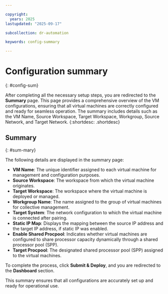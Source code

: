 ```yaml
---

copyright:
  years: 2025
lastupdated: "2025-09-17"

subcollection: dr-automation

keywords: config-summary

---
```


# Configuration summary
{: #config-sum}

After completing all the necessary setup steps, you are redirected to the **Summary** page. This page provides a comprehensive overview of the VM configurations, ensuring that all virtual machines are correctly configured and ready for seamless operation. The summary includes details such as the VM Name, Source Workspace, Target Workspace, Workgroup, Source Network, and Target Network.
{:shortdesc: .shortdesc}

## Summary
{: #sum-mary}

The following details are displayed in the summary page:

- **VM Name**: The unique identifier assigned to each virtual machine for management and configuration purposes.  
- **Source Workspace**: The workspace from which the virtual machine originates.  
- **Target Workspace**: The workspace where the virtual machine is deployed or managed.  
- **Workgroup Name**: The name assigned to the group of virtual machines for collective management. 
- **Target System**: The network configuration to which the virtual machine is connected after pairing.
- **Static IP Map**: Displays the mapping between the source IP address and the target IP address, if static IP was enabled.  
- **Enable Shared Procpool**: Indicates whether virtual machines are configured to share processor capacity dynamically through a shared processor pool (SPP).
- **Target Procpool**: The designated shared processor pool (SPP) assigned to the virtual machines.  

To complete the process, click **Submit & Deploy**, and you are redirected to the **Dashboard** section.



This summary ensures that all configurations are accurately set up and ready for operational use.
